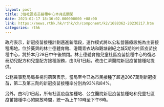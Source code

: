 ```yaml
---
layout: post
title: 3個社區疫苗接種中心本月底關閉
date: 2023-02-17 18:36:02.000000000 +08:00
link: https://news.rthk.hk/rthk/ch/component/k2/1688362-20230217.htm
categories: rthk
---
```


政府表示，新冠疫苗接種計劃邁進新階段，運作模式將以公私營醫療設施為主要接種場地。位於葵興的林士德體育館、港鐵青衣站和觀塘創紀之城5期的社區疫苗接種中心，將於本月28日中午後關閉。林士德體育館兒童社區疫苗接種中心的復必泰幼兒配方和兒童配方接種服務，由3月1日起，改由仁濟醫院新冠疫苗接種站提供。

公務員事務局局長楊何蓓茵表示，當局至今已為市民接種了超過2067萬劑新冠疫苗，第二及第三劑的新冠疫苗接種率分別為93%和84%。

另外，由3月1日起，所有社區疫苗接種站、公立醫院新冠疫苗接種站和兒童社區疫苗接種中心的開放時間，統一為上午10時至下午6時。
